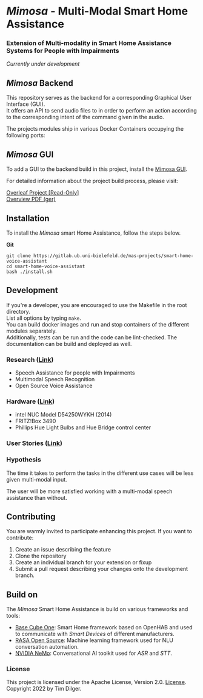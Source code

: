 # *Mimosa* - Multi-Modal Smart Home Assistance
### Extension of Multi-modality in Smart Home Assistance Systems for People with Impairments
*Currently under development*

## *Mimosa* Backend
This repository serves as the backend for a corresponding Graphical User Interface (GUI).  
It offers an API to send audio files to in order to perform an action 
according to the corresponding intent of the command given in the audio.  

The projects modules ship in various Docker Containers occupying the following ports:  


## *Mimosa* GUI
To add a GUI to the backend build in this project, 
install the [Mimosa GUI](https://github.com/tdilger/Mimosa-GUI).

For detailed information about the project build process, please visit:

[Overleaf Project [Read-Only]](https://www.overleaf.com/read/bcfpfmccrrvq)  
[Overview PDF (ger)](tdilger-ma-ueberblick-02.pdf)

## Installation
To install the *Mimosa* smart Home Assistance, follow the steps below.  

**Git**  
```
git clone https://gitlab.ub.uni-bielefeld.de/mas-projects/smart-home-voice-assistant
cd smart-home-voice-assistant
bash ./install.sh
```

## Development
If you're a developer, you are encouraged to use the Makefile in the root directory.  
List all options by typing `make`.  
You can build docker images and run and stop containers of the different modules separately.  
Additionally, tests can be run and the code can be lint-checked. 
The documentation can be build and deployed as well.

### Research ([Link](./research.md))

- Speech Assistance for people with Impairments
- Multimodal Speech Recognition
- Open Source Voice Assistance


### Hardware ([Link](./hardware.md))

- intel NUC Model D54250WYKH (2014)
- FRITZ!Box 3490
- Phillips Hue Light Bulbs and Hue Bridge control center


### User Stories ([Link](./use-cases.md))

### Hypothesis

The time it takes to perform the tasks in the different use cases will be less given multi-modal input.

The user will be more satisfied working with a multi-modal speech assistance than without.

## Contributing

You are warmly invited to participate enhancing this project.
If you want to contribute:

1. Create an issue describing the feature 
2. Clone the repository
3. Create an individual branch for your extension or fixup
4. Submit a pull request describing your changes onto the development branch.

## Build on
The *Mimosa* Smart Home Assistance is build on various frameworks and tools:  
- [Base Cube One](https://basecubeone.org/): Smart Home framework based on OpenHAB and 
used to communicate with *Smart Devices* of different manufacturers.  
- [RASA Open Source](https://rasa.com/docs/rasa/): Machine learning framework used for 
NLU conversation automation.
- [NVIDIA NeMo](https://github.com/NVIDIA/NeMo): Conversational AI toolkit used for *ASR* and *STT*.

### License

This project is licensed under the Apache License, Version 2.0. [License](LICENSE).  
Copyright 2022 by Tim Dilger.
